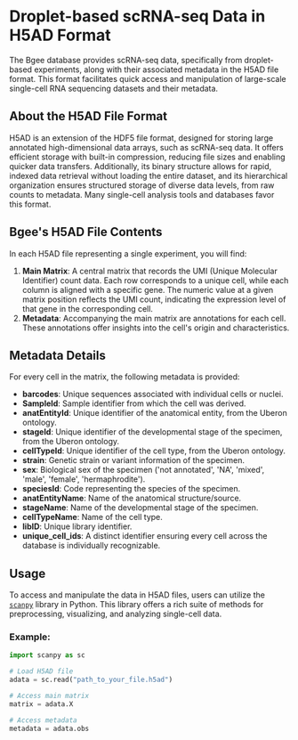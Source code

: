 # Droplet-based scRNA-seq Data in H5AD Format

The Bgee database provides scRNA-seq data, specifically from droplet-based experiments, along with their associated metadata in the H5AD file format. This format facilitates quick access and manipulation of large-scale single-cell RNA sequencing datasets and their metadata.


## About the H5AD File Format

H5AD is an extension of the HDF5 file format, designed for storing large annotated high-dimensional data arrays, such as scRNA-seq data. It offers efficient storage with built-in compression, reducing file sizes and enabling quicker data transfers. Additionally, its binary structure allows for rapid, indexed data retrieval without loading the entire dataset, and its hierarchical organization ensures structured storage of diverse data levels, from raw counts to metadata. Many single-cell analysis tools and databases favor this format.


##  Bgee's H5AD File Contents

In each H5AD file representing a single experiment, you will find:

1. **Main Matrix**:
A central matrix that records the UMI (Unique Molecular Identifier) count data. Each row corresponds to a unique cell, while each column is aligned with a specific gene. The numeric value at a given matrix position reflects the UMI count, indicating the expression level of that gene in the corresponding cell.
2. **Metadata**: Accompanying the main matrix are annotations for each cell. These annotations offer insights into the cell's origin and characteristics.

## Metadata Details

For every cell in the matrix, the following metadata is provided:

- **barcodes**: Unique sequences associated with individual cells or nuclei.
- **SampleId**:  Sample identifier from which the cell was derived.
- **anatEntityId**: Unique identifier of the anatomical entity, from the Uberon ontology.
- **stageId**: Unique identifier of the developmental stage of the specimen, from the Uberon ontology.
- **cellTypeId**: Unique identifier of the cell type, from the Uberon ontology.
- **strain**: Genetic strain or variant information of the specimen.
- **sex**: Biological sex of the specimen ('not annotated', 'NA', 'mixed', 'male', 'female', 'hermaphrodite').
- **speciesId**: Code representing the species of the specimen.
- **anatEntityName**: Name of the anatomical structure/source.
- **stageName**: Name of the developmental stage of the specimen.
- **cellTypeName**: Name of the cell type.
- **libID**: Unique library identifier.
- **unique_cell_ids**: A distinct identifier ensuring every cell across the database is individually recognizable.


## Usage

To access and manipulate the data in H5AD files, users can utilize the [`scanpy`](https://scanpy.readthedocs.io/) library in Python. This library offers a rich suite of methods for preprocessing, visualizing, and analyzing single-cell data.

### Example:

```python
import scanpy as sc

# Load H5AD file
adata = sc.read("path_to_your_file.h5ad")

# Access main matrix
matrix = adata.X

# Access metadata
metadata = adata.obs
```

